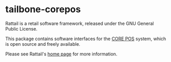 
# tailbone-corepos

Rattail is a retail software framework, released under the GNU General
Public License.

This package contains software interfaces for the [CORE
POS](https://www.core-pos.com/) system, which is open source and
freely available.

Please see Rattail's [home page](https://rattailproject.org/) for more
information.
